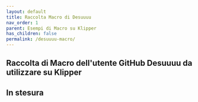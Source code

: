 ```yaml
---
layout: default
title: Raccolta Macro di Desuuuu
nav_order: 1
parent: Esempi di Macro su Klipper
has_children: false
permalink: /desuuuu-macro/
---
```


## Raccolta di Macro dell'utente GitHub Desuuuu da utilizzare su Klipper

## In stesura
